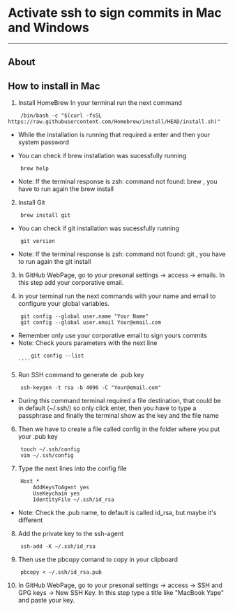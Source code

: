 # Activate ssh to sign commits in Mac and Windows

-----

## About 

## How to install in Mac

1. Install HomeBrew 
In your terminal run the next command
```
    /bin/bash -c "$(curl -fsSL https://raw.githubusercontent.com/Homebrew/install/HEAD/install.sh)"
```
* While the installation is running that required a enter and then your system password

* You can check if brew installation was sucessfully running 
```
    brew help
```
* Note: If the terminal response is zsh: command not found: brew , you have to run again the brew install

2. Install Git 
``` 
    brew install git
```
* You can check if git installation was sucessfully running 
```
    git version
```
* Note: If the terminal response is zsh: command not found: git , you have to run again the git install 

3. In GitHub WebPage, go to your presonal settings -> access -> emails. In this step add your corporative email. 

4. in your terminal run the next commands with your name and email to configure your global variables.
```
    git config --global user.name "Your Name"
    git config --global user.email Your@email.com
```
* Remember only use your corporative email to sign yours commits
* Note: Check yours parameters with the next line
    `````
        git config --list
    ````

5. Run SSH command to generate de .pub key
````
    ssh-keygen -t rsa -b 4096 -C "Your@email.com"
````
* During this command terminal required a file destination, that could be in default (~/.ssh/) so only click enter, then you have to type a passphrase and finally the terminal show as the key and the file name

6. Then we have to create a file called config in the folder where you put your .pub key
````
    touch ~/.ssh/config
    vim ~/.ssh/config  
````

7. Type the next lines into the config file
````
    Host *
        AddKeysToAgent yes
        UseKeychain yes
        IdentityFile ~/.ssh/id_rsa 
````
* Note: Check the .pub name, to default is called id_rsa, but maybe it's different

8. Add the private key to the ssh-agent
````
    ssh-add -K ~/.ssh/id_rsa
````

9. Then use the pbcopy comand to copy in your clipboard 
````
    pbcopy < ~/.ssh/id_rsa.pub
````

10. In GitHub WebPage, go to your presonal settings -> access -> SSH and GPG keys -> New SSH Key. In this step type a title like "MacBook Yape" and paste your key. 